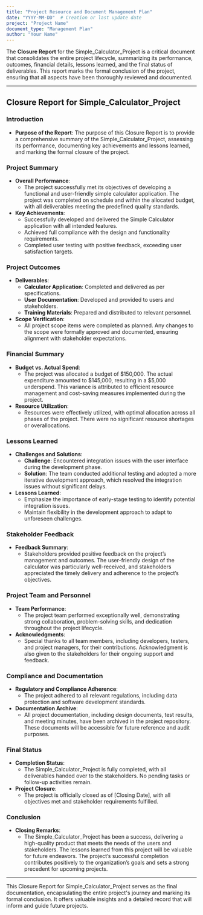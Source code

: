 ```yaml
---
title: "Project Resource and Document Management Plan"
date: "YYYY-MM-DD"  # Creation or last update date
project: "Project Name"
document_type: "Management Plan"
author: "Your Name"
---
```

The **Closure Report** for the Simple_Calculator_Project is a critical document that consolidates the entire project lifecycle, summarizing its performance, outcomes, financial details, lessons learned, and the final status of deliverables. This report marks the formal conclusion of the project, ensuring that all aspects have been thoroughly reviewed and documented.

---

## Closure Report for Simple_Calculator_Project

### Introduction
- **Purpose of the Report**: The purpose of this Closure Report is to provide a comprehensive summary of the Simple_Calculator_Project, assessing its performance, documenting key achievements and lessons learned, and marking the formal closure of the project.

### Project Summary
- **Overall Performance**: 
  - The project successfully met its objectives of developing a functional and user-friendly simple calculator application. The project was completed on schedule and within the allocated budget, with all deliverables meeting the predefined quality standards.
- **Key Achievements**: 
  - Successfully developed and delivered the Simple Calculator application with all intended features.
  - Achieved full compliance with the design and functionality requirements.
  - Completed user testing with positive feedback, exceeding user satisfaction targets.

### Project Outcomes
- **Deliverables**: 
  - **Calculator Application**: Completed and delivered as per specifications.
  - **User Documentation**: Developed and provided to users and stakeholders.
  - **Training Materials**: Prepared and distributed to relevant personnel.
- **Scope Verification**: 
  - All project scope items were completed as planned. Any changes to the scope were formally approved and documented, ensuring alignment with stakeholder expectations.

### Financial Summary
- **Budget vs. Actual Spend**: 
  - The project was allocated a budget of $150,000. The actual expenditure amounted to $145,000, resulting in a $5,000 underspend. This variance is attributed to efficient resource management and cost-saving measures implemented during the project.
- **Resource Utilization**: 
  - Resources were effectively utilized, with optimal allocation across all phases of the project. There were no significant resource shortages or overallocations.

### Lessons Learned
- **Challenges and Solutions**: 
  - **Challenge**: Encountered integration issues with the user interface during the development phase.
  - **Solution**: The team conducted additional testing and adopted a more iterative development approach, which resolved the integration issues without significant delays.
- **Lessons Learned**: 
  - Emphasize the importance of early-stage testing to identify potential integration issues.
  - Maintain flexibility in the development approach to adapt to unforeseen challenges.

### Stakeholder Feedback
- **Feedback Summary**: 
  - Stakeholders provided positive feedback on the project’s management and outcomes. The user-friendly design of the calculator was particularly well-received, and stakeholders appreciated the timely delivery and adherence to the project’s objectives.

### Project Team and Personnel
- **Team Performance**: 
  - The project team performed exceptionally well, demonstrating strong collaboration, problem-solving skills, and dedication throughout the project lifecycle.
- **Acknowledgments**: 
  - Special thanks to all team members, including developers, testers, and project managers, for their contributions. Acknowledgment is also given to the stakeholders for their ongoing support and feedback.

### Compliance and Documentation
- **Regulatory and Compliance Adherence**: 
  - The project adhered to all relevant regulations, including data protection and software development standards.
- **Documentation Archive**: 
  - All project documentation, including design documents, test results, and meeting minutes, have been archived in the project repository. These documents will be accessible for future reference and audit purposes.

### Final Status
- **Completion Status**: 
  - The Simple_Calculator_Project is fully completed, with all deliverables handed over to the stakeholders. No pending tasks or follow-up activities remain.
- **Project Closure**: 
  - The project is officially closed as of [Closing Date], with all objectives met and stakeholder requirements fulfilled.

### Conclusion
- **Closing Remarks**: 
  - The Simple_Calculator_Project has been a success, delivering a high-quality product that meets the needs of the users and stakeholders. The lessons learned from this project will be valuable for future endeavors. The project’s successful completion contributes positively to the organization’s goals and sets a strong precedent for upcoming projects.

---

This Closure Report for Simple_Calculator_Project serves as the final documentation, encapsulating the entire project's journey and marking its formal conclusion. It offers valuable insights and a detailed record that will inform and guide future projects.